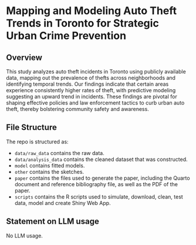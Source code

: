 # Mapping and Modeling Auto Theft Trends in Toronto for Strategic Urban Crime Prevention

## Overview

This study analyzes auto theft incidents in Toronto using publicly available data, mapping out the prevalence of thefts across neighborhoods and identifying temporal trends. Our findings indicate that certain areas experience consistently higher rates of theft, with predictive modeling suggesting an upward trend in incidents. These findings are pivotal for shaping effective policies and law enforcement tactics to curb urban auto theft, thereby bolstering community safety and awareness.

## File Structure

The repo is structured as:

-   `data/raw_data` contains the raw data.
-   `data/analysis_data` contains the cleaned dataset that was constructed.
-   `model` contains fitted models.
-   `other` contains the sketches.
-   `paper` contains the files used to generate the paper, including the Quarto document and reference bibliography file, as well as the PDF of the paper.
-   `scripts` contains the R scripts used to simulate, download, clean, test data, model and create Shiny Web App.

## Statement on LLM usage

No LLM usage.
